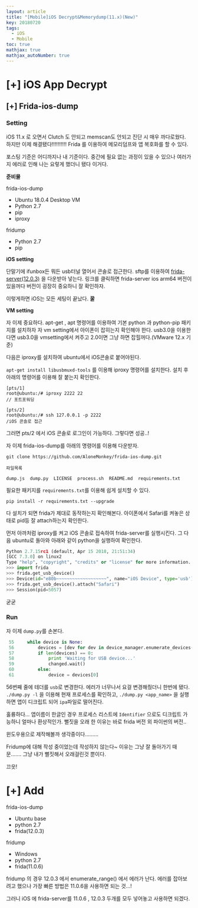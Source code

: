 ```yaml
---
layout: article
title: "[Mobile]iOS Decrypt&Memorydump(11.x)(New)"
key: 20180720
tags:
  - iOS
  - Mobile
toc: true
mathjax: true
mathjax_autoNumber: true
---
```


# [+] iOS App Decrypt

<!--more-->

## [+] Frida-ios-dump

### Setting

iOS 11.x 로 오면서 Clutch 도 안되고 memscan도 안되고 진단 시 매우 까다로웠다. 하지만 이제 해결됐다!!!!!!!!!!
Frida 를 이용하여 메모리덤프와 앱 복호화를 할 수 있다. 

포스팅 기준은 어디까지나 내 기준이다. 중간에 필요 없는 과정이 있을 수 있으나 여러가지 에러로 인해 나는 요렇게 했더니 됐다 이거다.

**준비물**

frida-ios-dump

- Ubuntu 18.0.4 Desktop VM
- Python 2.7
- pip
- iproxy

fridump

- Python 2.7
- pip

**iOS setting**

단말기에 ifunbox든 뭐든 usb터널 열어서 콘솔로 접근한다.
sftp를 이용하여 <a href="https://github.com/frida/frida/releases">frida-server(12.0.3)</a> 을 다운받아 넣는다. 링크를 클릭하면 frida-server ios arm64 버전이 있을꺼다
버전이 굉장히 중요하니 잘 확인하자.

이렇게하면 iOS는 모든 세팅이 끝났다. **꿀**

**VM setting**

자 이제 중요하다. apt-get , apt 명령어를 이용하여 기본 python 과 python-pip 패키지를 설치하자
자 vm setting에서 아이폰이 잡히는지 확인해야 한다. usb3.0을 이용한다면 usb3.0을 vmsetting에서 켜주고 2.0이면 그냥 하면 잡힐꺼다.(VMware 12.x 기준)

다음은 iproxy를 설치하여 ubuntu에서 iOS콘솔로 붙어야된다.

``apt-get install libusbmuxd-tools`` 를 이용해 iproxy 명령어를 설치한다.
설치 후 아래의 명령어를 이용해 잘 붙는지 확인한다.

```
[pts/1]
root@ubuntu:/# iproxy 2222 22
// 포트포워딩

[pts/2]
root@ubuntu:/# ssh 127.0.0.1 -p 2222
/iOS 콘솔로 접근
```

그러면 pts/2 에서 iOS 콘솔로 로그인이 가능하다. 그렇다면 성공..!

자 이제 frida-ios-dump를 아래의 명령어를 이용해 다운받자.

```git clone https://github.com/AloneMonkey/frida-ios-dump.git``` 

```
파일목록

dump.js  dump.py  LICENSE  process.sh  README.md  requirements.txt
```

필요한 패키지를 ``requirements.txt``를 이용해 쉽게 설치할 수 있다.

```pip install -r requirements.txt --upgrade``` 

다 설치가 되면 frida가 제대로 동작하는지 확인해본다. 아이폰에서 Safari를 켜놓은 상태로 pid등 잘 attach하는지 확인한다.

먼저 아까처럼 iproxy를 켜고 iOS 콘솔로 접속하여 frida-server를 실행시킨다.
그 다음 ubuntu로 돌아와 아래와 같이 python을 실행하여 확인한다.

```python
Python 2.7.15rc1 (default, Apr 15 2018, 21:51:34) 
[GCC 7.3.0] on linux2
Type "help", "copyright", "credits" or "license" for more information.
>>> import frida
>>> frida.get_usb_device()
>>> Device(id="e80b~~~~~~~~~~~~~~~~~~~", name="iOS Device", type='usb')
>>> frida.get_usb_device().attach("Safari")
>>> Session(pid=5057)
```

굳굳



### Run

자 이제 ``dump.py``를 손본다.

```python
 55     while device is None:
 56         devices = [dev for dev in device_manager.enumerate_devices() if dev.type == 'usb']
 57         if len(devices) == 0:
 58             print 'Waiting for USB device...'
 59             changed.wait()
 60         else:
 61             device = devices[0]
```

56번째 줄에 테더를 ``usb``로 변경한다. 에러가 너무나서 요걸 변경해줬더니 한번에 됐다.
```./dump.py -l``` 을 이용해 현재 프로세스를 확인하고, ``./dump.py <app_name>`` 을 실행하면 앱이 디크립트 되어 ``ipa``파일로 떨어진다.

훌륭하다... 앱이름이 한글인 경우 프로세스 리스트에 ``Identifier`` 으로도 디크립트 가능하니 얼마나 환상적인가.
뻘짓을 오래 한 이유는 바로 frida 버전 외 파이썬의 버전..

윈도우용으로 제작해볼까 생각중이다.........

Fridump에 대해 작성 중이었는데 작성하지 않는다~ 이유는 그냥 잘 돌아가기 때문.......
그냥 내가 뻘짓해서 오래걸린것 뿐이다.

끄읏!

# [+] Add

frida-ios-dump 

- Ubuntu base
- python 2.7
- frida(12.0.3)

fridump

- Windows
- python 2.7
- frida(11.0.6)

fridump 의 경우 12.0.3 에서 enumerate_range() 에서 에러가 난다. 에러를 잡아보려고 했으나 가장 빠른 방법은 11.0.6을 사용하면 되는 것...!

그러니 iOS 에 frida-server를 11.0.6 , 12.0.3 두개를 모두 넣어놓고 사용하면 되겠다.


